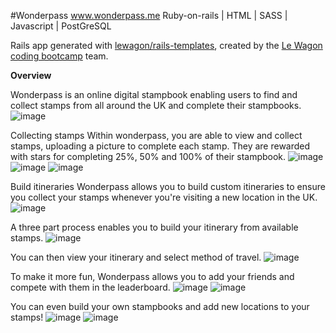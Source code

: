 #Wonderpass
www.wonderpass.me
Ruby-on-rails | HTML | SASS | Javascript | PostGreSQL 

Rails app generated with [lewagon/rails-templates](https://github.com/lewagon/rails-templates), created by the [Le Wagon coding bootcamp](https://www.lewagon.com) team.

**Overview**

Wonderpass is an online digital stampbook enabling users to find and collect stamps from all around the UK and complete their stampbooks.
![image](https://user-images.githubusercontent.com/66081334/125176649-144bf680-e1cd-11eb-800e-624ae5ce856d.png)

Collecting stamps
Within wonderpass, you are able to view and collect stamps, uploading a picture to complete each stamp. They are rewarded with stars for completing 25%, 50% and 100% of their stampbook.
![image](https://user-images.githubusercontent.com/66081334/125176656-262d9980-e1cd-11eb-9ef1-eef0629627ed.png)
![image](https://user-images.githubusercontent.com/66081334/125176668-380f3c80-e1cd-11eb-8eb0-dc8d3d37b06d.png)
![image](https://user-images.githubusercontent.com/66081334/125176684-4fe6c080-e1cd-11eb-8b7d-bb68cba7715b.png)

Build itineraries
Wonderpass allows you to build custom itineraries to ensure you collect your stamps whenever you're visiting a new location in the UK. 
![image](https://user-images.githubusercontent.com/66081334/125176715-9805e300-e1cd-11eb-9ac7-fb48841461f2.png)

A three part process enables you to build your itinerary from available stamps.
![image](https://user-images.githubusercontent.com/66081334/125176723-a7852c00-e1cd-11eb-8b0f-f8de3a7a4474.png)

You can then view your itinerary and select method of travel.
![image](https://user-images.githubusercontent.com/66081334/125176730-b8ce3880-e1cd-11eb-81b9-ec24b377eef6.png)

To make it more fun, Wonderpass allows you to add your friends and compete with them in the leaderboard.
![image](https://user-images.githubusercontent.com/66081334/125176742-d6030700-e1cd-11eb-95f6-2bbeae6518f3.png)
![image](https://user-images.githubusercontent.com/66081334/125176744-de5b4200-e1cd-11eb-8f45-cb19c52da132.png)

You can even build your own stampbooks and add new locations to your stamps!
![image](https://user-images.githubusercontent.com/66081334/125176750-f337d580-e1cd-11eb-940e-203409c382f7.png)
![image](https://user-images.githubusercontent.com/66081334/125176755-021e8800-e1ce-11eb-8110-bf713e2298a3.png)
